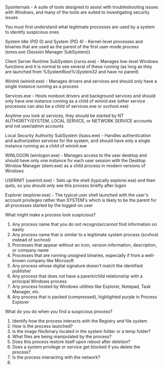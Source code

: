 Sysinternals - A suite of tools designed to assist with troubleshooting issues with Windows, and many of the tools are suited to investigating security issues

You must first understand what legitimate processes are used by a system to identify suspicious ones

System Idle (PID 0) and System (PID 4) - Kernel-level processes and binaries that are used as the parent of the first user-mode process (smss.exe (Session Manager SubSystem))

Client Server Runtime SubSystem (csrss.exe) - Manages low-level Windows functions and it is normal to see several of these running (as long as they are launched from %SystemRoot%\System32 and have no parent)

WinInit (wininit.exe) - Manages drivers and services and should only have a single instance running as a process

Services.exe - Hosts nonboot drivers and background services and should only have one instance running as a child of wininit.exe (other service processes can also be a child of services.exe or svchost.exe)

Anytime you look at services, they should be started by NT AUTHORITY/SYSTEM, LOCAL SERVICE, or NETWORK SERVICE accounts and not user/admin accounts

Local Security Authority SubSystem (lsass.exe) - Handles authentication and authorization services for the system, and should have only a single instance running as a child of wininit.exe

WINLOGON (winlogon.exe) - Manages access to the user desktop and should have only one instance for each user session with the Desktop Window Manager (dwm.exe) as a child process in modern versions of Windows

USERINIT (userinit.exe) - Sets up the shell (typically explorer.exe) and then quits, so you should only see this process briefly after logon

Explorer (explorer.exe) - The typical user shell launched with the user's account privileges rather than SYSTEM's which is likely to be the parent for all processes started by the logged-on user

What might make a process look suspicious?
1. Any process name that you do not recognize/cannot find information on easily
2. Any process name that is similar to a legitimate system process (scvhost instead of svchost)
3. Processes that appear without an icon, version information, description, or company name
4. Processes that are running unsigned binaries, especially if from a well-known company like Microsoft
5. Any process whose digital signature doesn't match the identified publisher
6. Any process that does not have a parent/child relationship with a principal Windows process
7. Any process hosted by Windows utilities like Explorer, Notepad, Task Manager, etc.
8. Any process that is packed (compressed), highlighted purple in Process Explorer

What do you do when you find a suspicious process?
1. Identify how the process interacts with the Registry and file system
2. How is the process launched?
3. Is the image file/binary located in the system folder or a temp folder?
4. What files are being manipulated by the process?
5. Does this process restore itself upon reboot after deletion?
6. Does a system privilege or service get blocked if you delete the process?
7. Is the process interacting with the network?
8. 